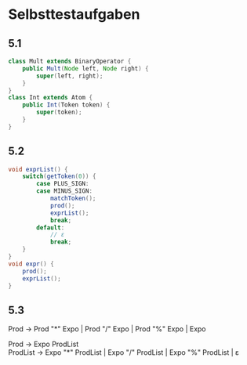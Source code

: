 # Selbsttestaufgaben

## 5.1

```java
class Mult extends BinaryOperator {
    public Mult(Node left, Node right) {
        super(left, right);
    }
}
class Int extends Atom {
    public Int(Token token) {
        super(token);
    }
}
```

## 5.2

```java
void exprList() {
    switch(getToken(0)) {
        case PLUS_SIGN:
        case MINUS_SIGN:
            matchToken();
            prod();
            exprList();
            break;
        default:
            // ε
            break;
    }
}
void expr() {
    prod();
    exprList();
}
```

## 5.3
Prod → Prod "*" Expo | Prod "/" Expo | Prod "%" Expo | Expo  

Prod -> Expo ProdList  
ProdList -> Expo "*" ProdList | Expo "/" ProdList | Expo "%" ProdList | ε

